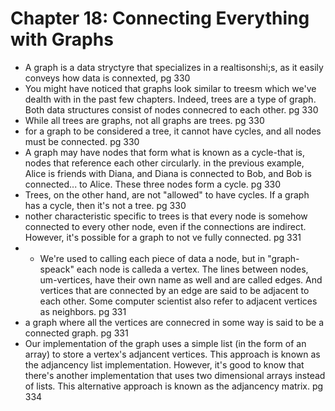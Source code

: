 # Chapter 18: Connecting Everything with Graphs

- A graph is a data stryctyre that specializes in a realtisonshi;s, as it easily conveys how data is connexted, pg 330
- You might have noticed that graphs look similar to treesm which we've dealth with in the past few chapters. Indeed,
trees are a type of graph. Both data structures consist of nodes connecred to each other. pg 330
- While all trees are graphs, not all graphs are trees. pg 330
- for a graph to be considered a tree, it cannot have cycles, and all nodes must be connected. pg 330
- A graph may have nodes that form what is known as a cycle-that is, nodes that reference each other circularly. in the previous example,
Alice is friends with Diana, and Diana is connected to Bob, and Bob is connected... to Alice. These three nodes form a cycle. pg 330
- Trees, on the other hand, are not "allowed" to have cycles. If a graph has a cycle, then it's not a tree. pg 330
- nother characteristic specific to trees is that every node is somehow connected to every other node, even if the connections are 
indirect. However, it's possible for a graph to not ve fully connected. pg 331
- - We're used to calling each piece of data a node, but in "graph-speack" each node is calleda a vertex. The lines between nodes, um-vertices, have 
their own name as well and are called edges. And vertices that are connected by an edge are said to be adjacent to each other. 
Some computer scientist also refer to adjacent vertices as neighbors. pg 331
- a graph where all the vertices are connecred in some way is said to be a connected graph. pg 331
- Our implementation of the graph uses a simple list (in the form of an array) to store a vertex's adjancent vertices. This approach is known as the adjancency list implementation.
However, it's good to know that there's another implementation that uses two dimensional arrays instead of lists. This alternative approach is known as the adjancency matrix. pg 334

